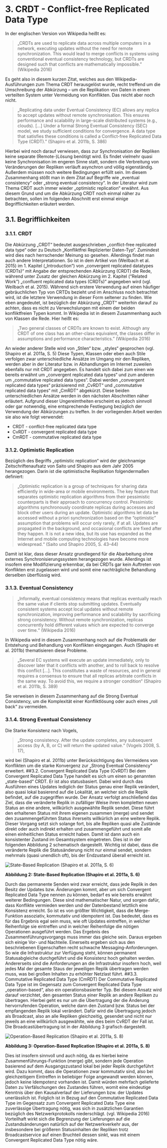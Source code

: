 # 3. CRDT - Conflict-free Replicated Data Type
In der englischen Version von Wikipedia heißt es:
> „CRDTs are used to replicate data across multiple computers in a network, executing updates without the need for remote synchronization. This would lead to merge conflicts in systems using conventional eventual consistency technology, but CRDTs are designed such that conflicts are mathematically impossible.” (Wikipedia 2016)

Es geht also in diesem kurzen Zitat, welches aus den Wikipedia-Ausführungen zum Thema CRDT herausgelöst wurde, recht treffend um die Umschreibung der Abkürzung – um die Replikation von Daten in einem verteilten System unter Vermeidung von Konflikten. Das reicht aber noch nicht.
> „Replicating data under Eventual Consistency (EC) allows any replica to accept updates without remote synchronisation. This ensures performance and scalability in large-scale distributed systems (e.g., clouds). [...] Under a formal Strong Eventual Consistency (SEC) model, we study sufficient conditions for convergence. A data type that satisfies these conditions is called a Conflict-free Replicated Data Type (CRDT).” (Shapiro et al. 2011b, S. 386)

Hierbei wird noch darauf verwiesen, dass zur Synchronisation der Repliken keine separate (Remote-)Lösung benötigt wird. Es findet vielmehr quasi keine Synchronisation im engeren Sinne statt, sondern die Verbreitung von Veränderungen der Repliken verläuft asynchron und völlig eigenständig. Außerdem müssen noch weitere Bedingungen erfüllt sein. Im diesem Zusammenhang stößt man in dem Zitat auf Begriffe wie „eventual consistency“ oder „strong eventual consistency“. In der Literatur wird zum Thema CRDT auch  immer wieder „optimistic replication“ erwähnt. Aus diesem Grund und um die Abkürzung CRDT noch einmal näher zu betrachten, sollen im folgenden Abschnitt erst einmal einige Begrifflichkeiten erläutert werden.
## 3.1. Begrifflichkeiten
### 3.1.1. CRDT
Die Abkürzung „CRDT“ bedeutet ausgeschrieben „conflict-free replicated data type“ oder zu Deutsch „Konfliktfrei Replizierter Daten-Typ“. Zumindest wird dies nach herrschender Meinung so gesehen. Allerdings findet man auch andere Interpretationen. So ist in dem Artikel von (Weilbach et al. 2015) im 1. Kapitel („Introduction“) von „convergent replicated datatypes (CRDTs)“ mit Angabe der entsprechenden Abkürzung (CRDT) die Rede, während unter Zusatz der gleichen Abkürzung im 2. Kapitel (“Related Work”) „confluent replicated data types (CRDTs)” angegeben wird (vgl. Weilbach et al. 2015). Während sich erstere Verwendung auf einen häufiger gebräuchlichen Typ von CRTDs bezieht und im Anschluss noch betrachtet wird, ist die letztere Verwendung in dieser Form seltener zu finden.
Wie eben angedeutet, ist bezüglich der Abkürzung „CRDT“ weiterhin darauf zu achten, dass es nicht zu Verwechslungen mit einem der beiden konfliktfreien Typen kommt. In Wikipedia ist in diesem Zusammenhang auch von Klassen die Rede. Hier heißt es:
> „Two general classes of CRDTs are known to exist. Although any CRDT of one class has an other-class equivalent, the classes differ in assumptions and performance characteristics.” (Wikipedia 2016)

An wieder anderer Stelle wird von „Stilen“ bzw. „styles“ gesprochen (vgl. Shapiro et al. 2011a, S. 5)  Diese Typen, Klassen oder eben auch Stile verfolgen zwar unterschiedliche Ansätze im Umgang mir den Repliken, werden aber in der Literatur bzw. in Abhandlungen im Internet zuweilen ebenfalls nur mit CRDT angegeben. Es handelt sich dabei zum einen wie bereits erwähnt um „convergent replicated data types“ und zum anderen um „commutative replicated data types“. Dabei werden „convergent replicated data types“ präzisierend mit „CvRDT“ und „commutative replicated data types“ mit „CmRDT“ abgekürzt. Diese beiden unterschiedlichen Ansätze werden in den nächsten Abschnitten näher erläutert.
Aufgrund dieser Ungereimtheiten erscheint es jedoch sinnvoll oder gar notwendig, eine entsprechende Festlegung bezüglich der Verwendung der Abkürzungen zu treffen. In der vorliegenden Arbeit werden sie also wie folgt verwendet:
-	CRDT - conflict-free replicated data type
-	CvRDT - convergent replicated data type
-	CmRDT - commutative replicated data type

### 3.1.2. Optimistic Replication
Bezüglich des Begriffs „optimistic replication“ wird der gleichnamige Zeitschriftenaufsatz von Saito und Shapiro aus dem Jahr 2005 herangezogen. Darin ist die optimistische Replikation folgendermaßen definiert:
> „Optimistic replication is a group of techniques for sharing data efficiently in wide-area or mobile environments. The key feature that separates optimistic replication algorithms from their pessimistic counterparts is their approach to concurrency control. Pessimistic algorithms synchronously coordinate replicas during accesses and block other users during an update. Optimistic algorithms let data be accessed without a priori synchronization based on the “optimistic” assumption that problems will occur only rarely, if at all. Updates are propagated in the background, and occasional conflicts are fixed after they happen. It is not a new idea, but its use has expanded as the Internet and mobile computing technologies have become more widespread.“ (Saito und Shapiro 2005, S. 43–44)

Damit ist klar, dass dieser Ansatz grundlegend für die Abarbeitung ohne externes Synchronisierungssystem herangezogen wurde. Allerdings ist insofern eine Modifizierung erkennbar, da bei CRDTs gar kein Auftreten von Konflikten erst zugelassen wird und somit eine nachträgliche Behandlung derselben überflüssig wird.
### 3.1.3. Eventual Consistency
> „Informally, eventual consistency means that replicas eventually reach the same value if clients stop submitting updates. Eventually consistent systems accept local updates without remote synchronization, improving performance and scalability by sacrificing strong consistency. Without remote synchronization, replicas concurrently hold different values which are expected to converge over time.“ (Wikipedia 2016)

In Wikipedia wird in diesem Zusammenhang noch auf die Problematik der Entstehung und Behandlung von Konflikten eingegangen. Auch (Shapiro et al. 2011b) thematisieren diese Probleme.
> „Several EC systems will execute an update immediately, only to discover later that it conflicts with another, and to roll back to resolve this conflict [...]. This constitutes a waste of resources, and in general requires a consensus to ensure that all replicas arbitrate conflicts in the same way. To avoid this, we require a stronger condition“ (Shapiro et al. 2011b, S. 389)

Sie verweisen in diesem Zusammenhang auf die Strong Eventual Consistency, um die Komplexität einer Konfliktlösung oder auch eines „roll back“ zu vermeiden.
### 3.1.4. Strong Eventual Consistency
Die Starke Konsistenz nach Vogels,
> „Strong consistency. After the update completes, any subsequent access (by A, B, or C) will return the updated value.“ (Vogels 2008, S. 17),

wird bei (Shapiro et al. 2011b) unter Berücksichtigung des Vermeidens von Konflikten um die starke Konvergenz zur „Strong Eventual Consistency“ erweitert.
##3.2.	Convergent Replicated Data Type (CvRDT)
Bei dem Convergent Replicated Data Type handelt es sich um einen so genannten „state-based“ CRDT. Er ist also statusbasiert. Dabei wird durch das Ausführen eines Updates lediglich der Status genau einer Replik verändert, also quasi lokal basierend auf die Lokalität, an welcher sich die Replik befindet, auf die zugegriffen wurde. Der Ansatz verfolgt anschließend das Ziel, dass die veränderte Replik in zufälliger Weise ihren kompletten neuen Status an eine andere, willkürlich ausgewählte Replik sendet. Diese führt den erhaltenen Status mit ihrem eigenen zusammen (merge) und sendet den zusammengeführten Status ihrerseits willkürlich an eine weitere Replik. Dieser Vorgang setzt sich solange fort, bis alle Repliken quasi alle Zustände direkt oder auch indirekt erhalten und zusammengeführt und somit alle einen einheitlichen Status erreicht haben. Damit ist dann auch ein konsistenter Zustand im Gesamtsystem eingetreten. Dies ist in der folgenden  Abbildung 2 schematisch dargestellt. Wichtig ist dabei, dass die veränderte Replik die Statusänderung nicht nur einmal sendet, sondern mehrmals (quasi unendlich oft), bis der Endzustand überall erreicht ist.

![State-Based Replication (Shapiro et al. 2011a, S. 6)](https://github.com/achatzSWT/ostfalia_db_2016_hausarbeiten/blob/master/crdt/Bilder/state-based-replication.JPG)

**Abbildung 2: State-Based Replication (Shapiro et al. 2011a, S. 6)**

Durch das permanente Senden wird zwar erreicht, dass jede Replik in den Besitz der Updates bzw. Änderungen kommt, aber um sich Convergent Replicated Data Type nennen zu können, bedarf es wie bereits erwähnt weiterer Bedingungen. Diese sind mathematischer Natur, und sorgen dafür, dass Konflikte vermieden werden und der Datenbestand letztlich eine Konsistenz erreicht. So ist es von größter Wichtigkeit, dass die Merge-Funktion assoziativ, kommutativ und idempotent ist. Das bedeutet, dass es für das Ergebnis egal sein muss, wie oft Updates eintreffen, in welcher Reihenfolge sie eintreffen und in welcher Reihenfolge die nötigen Operationen ausgeführt werden. Das Ergebnis des Zusammenführungsvorgangs muss immer das gleiche sein.
Daraus ergeben sich einige Vor- und Nachteile. Einerseits ergeben sich aus den beschriebenen Eigenschaften recht schwache Messaging-Anforderungen. So wie die Infrastruktur zur Verfügung steht, können permanent Statusabgleiche durchgeführt und die Konsistenz hoch gehalten werden. Andererseits sind die Anforderungen an die Infrastruktur insofern hoch, weil jedes Mal der gesamte Staus der jeweiligen Replik übertragen werden muss, was bei großen Inhalten zu erhöhter Netzlast führt.
##3.3.	Commutative Replicated Data Type (CmRDT)
Der Commutative Replicated Data Type ist im Gegensatz zum Convergent Replicated Data Type „operation-based“, also ein operationsbasierter Typ. Bei diesem Ansatz wird darauf verzichtet, den gesamten Status einer Replik an andere Repliken zu übertragen. Hierbei geht es nur um die Übertragung der die Änderung hervorrufenden Operation, welche dann den Zustand bzw. Status bei der empfangenden Replik lokal verändert. Dafür wird die Übertragung jedoch als Broadcast, also an alle Repliken gleichzeitig, gesendet und nicht nur jeweils an eine willkürlich ausgewählte, wie dies beim CvRDT der Fall ist. Die Broadcastübertragung ist in der Abbildung 3 grafisch dargestellt.

![Operation-Based Replication (Shapiro et al. 2011a, S. 8)](https://github.com/achatzSWT/ostfalia_db_2016_hausarbeiten/blob/master/crdt/Bilder/operation-based-replication.JPG)

**Abbildung 3: Operation-Based Replication (Shapiro et al. 2011a, S. 8)**

Dies ist insofern sinnvoll und auch nötig, da es hierbei keine Zusammenführungs-Funktion (merge) gibt, sondern jede Operation basierend auf dem Ausgangszustand lokal bei jeder Replik durchgeführt wird. Dazu kommt, dass die Operationen zwar kommutativ sind, also bei gleichzeitigem Eintreffen in beliebiger Folge angewandt werden können, jedoch keine Idempotenz vorhanden ist. Damit würden mehrfach gelieferte Daten zu Verfälschungen des Zustandes führen, womit eine eindeutige Kenntnis über den Kausalverlauf der Lieferungen bzw. der Updates unerlässlich ist.
Folglich ist in Bezug auf den Commutative Replicated Data Type im Gegensatz zum Convergent Replicated Data Type eine zuverlässige Übertragung nötig, was sich in zusätzlichen Garantien bezüglich des Netzwerkprotokolls niederschlägt. (vgl. Wikipedia 2016) Vorteilhaft wirkt sich die Begrenzung der Lieferungen auf die Zustandsänderungen natürlich auf der Netzwerkverkehr aus, der insbesondere bei größeren Statusinhalten der Repliken trotz Broadcastservice auf einen Bruchteil dessen sinkt, was mit einem Convergent Replicated Data Type nötig wäre.
